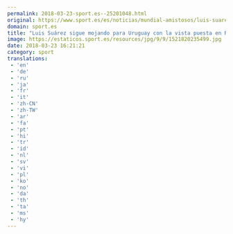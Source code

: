 ```yaml
---
permalink: 2018-03-23-sport.es--25201048.html
original: https://www.sport.es/es/noticias/mundial-amistosos/luis-suarez-sigue-mojando-para-uruguay-con-vista-puesta-rusia-6711756?utm_source=rss-noticias&utm_medium=feed&utm_campaign=mundial-amistosos
domain: sport.es
title: "Luis Suárez sigue mojando para Uruguay con la vista puesta en Rusia"
image: https://estaticos.sport.es/resources/jpg/9/9/1521820235499.jpg
date: 2018-03-23 16:21:21
category: sport
translations: 
 - 'en'
 - 'de'
 - 'ru'
 - 'ja'
 - 'fr'
 - 'it'
 - 'zh-CN'
 - 'zh-TW'
 - 'ar'
 - 'fa'
 - 'pt'
 - 'hi'
 - 'tr'
 - 'id'
 - 'nl'
 - 'sv'
 - 'vi'
 - 'pl'
 - 'ko'
 - 'no'
 - 'da'
 - 'th'
 - 'ta'
 - 'ms'
 - 'hy'
---
```


